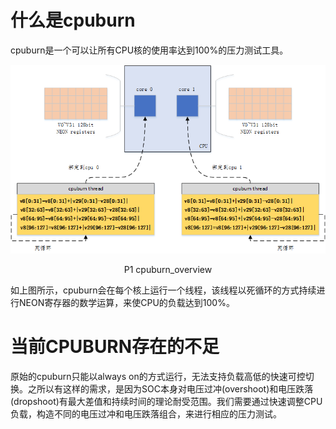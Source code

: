 # 什么是cpuburn

cpuburn是一个可以让所有CPU核的使用率达到100%的压力测试工具。

![cpuburn_overview](images/cpuburn_overview.png)
<p align="center">P1 cpuburn_overview</p>

如上图所示，cpuburn会在每个核上运行一个线程，该线程以死循环的方式持续进行NEON寄存器的数学运算，来使CPU的负载达到100%。

# 当前CPUBURN存在的不足

原始的cpuburn只能以always on的方式运行，无法支持负载高低的快速可控切换。之所以有这样的需求，是因为SOC本身对电压过冲(overshoot)和电压跌落(dropshoot)有最大差值和持续时间的理论耐受范围。我们需要通过快速调整CPU负载，构造不同的电压过冲和电压跌落组合，来进行相应的压力测试。